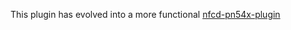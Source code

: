 This plugin has evolved into a more functional [nfcd-pn54x-plugin](https://github.com/mer-hybris/nfcd-pn54x-plugin)
